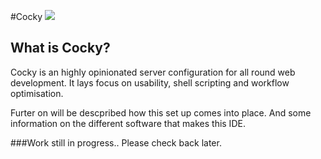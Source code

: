  
#Cocky <img src="http://ra-ge.net/img/cocky-logo.png">

## What is Cocky?
Cocky is an highly opinionated server configuration for all round web development. It lays focus on usability, shell scripting and workflow optimisation. 

Furter on will be descpribed how this set up comes into place. 
And some information on the different software that makes this IDE.

###Work still in progress.. Please check back later.


